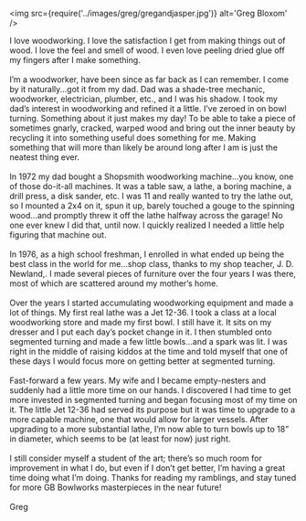 <img src={require('../images/greg/gregandjasper.jpg')} alt='Greg Bloxom' /> <p> I love woodworking. I love the
satisfaction I get from making things out of wood. I love the feel and smell of wood. I even love peeling dried glue off
my fingers after I make something. <br /> <br /> I’m a woodworker, have been since as far back as I can remember. I come
by it naturally...got it from my dad. Dad was a shade-tree mechanic, woodworker, electrician, plumber, etc., and I was
his shadow. I took my dad’s interest in woodworking and refined it a little. I’ve zeroed in on bowl turning. Something
about it just makes my day! To be able to take a piece of sometimes gnarly, cracked, warped wood and bring out the inner
beauty by recycling it into something useful does something for me. Making something that will more than likely be
around long after I am is just the neatest thing ever. <br /> <br /> ​In 1972 my dad bought a Shopsmith woodworking
machine...you know, one of those do-it-all machines. It was a table saw, a lathe, a boring machine, a drill press, a
disk sander, etc. I was 11 and really wanted to try the lathe out, so I mounted a 2x4 on it, spun it up, barely touched
a gouge to the spinning wood...and promptly threw it off the lathe halfway across the garage! No one ever knew I did
that, until now. I quickly realized I needed a little help figuring that machine out. <br /> <br /> In 1976, as a high
school freshman, I enrolled in what ended up being the best class in the world for me...shop class, thanks to my shop
teacher, J. D. Newland,. I made several pieces of furniture over the four years I was there, most of which are scattered
around my mother’s home. <br /> <br /> Over the years I started accumulating woodworking equipment and made a lot of
things. My first real lathe was a Jet 12-36. I took a class at a local woodworking store and made my first bowl. I still
have it. It sits on my dresser and I put each day’s pocket change in it. I then stumbled onto segmented turning and made
a few little bowls...and a spark was lit. I was right in the middle of raising kiddos at the time and told myself that
one of these days I would focus more on getting better at segmented turning. <br /> <br /> ​Fast-forward a few years. My
wife and I became empty-nesters and suddenly had a little more time on our hands. I discovered I had time to get more
invested in segmented turning and began focusing most of my time on it. The little Jet 12-36 had served its purpose but
it was time to upgrade to a more capable machine, one that would allow for larger vessels. After upgrading to a more
substantial lathe, I’m now able to turn bowls up to 18” in diameter, which seems to be (at least for now) just right.
<br /> <br />I still consider myself a student of the art; there’s so much room for improvement in what I do, but even
if I don’t get better, I’m having a great time doing what I’m doing. Thanks for reading my ramblings, and stay tuned for
more GB Bowlworks masterpieces in the near future! <br /> <br /> Greg </p>
